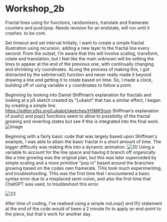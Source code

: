 # Workshop_2b
Fractal lines using for functions, randomisers, translate and framerate counters and push/pop.
Needs revision for an endstate, will run until it crashes. to be cont.

Set timeout and set interval
Initially, I want to create a simple fractal illustration using recursion, adding a new layer to the fractal line every second. From the outset, I’m aware that this will involve scaling, transform, rotate and translation, but I feel like the main unknown will be setting the lines to appear at the end of the previous one, with continually changing and shrinking x/y coordinates.
ALong the process of making this, I got distracted by the setinterval() function and never really made it beyond drawing a line and getting it to rotate based on time. So, I made a clock, building off of using variable x y coordinates to follow a point.

  Beginning by looking into Daniel Shiffman’s explanation for fractals and looking at a p5 sketch created by “Lukalot” that has a similar effect, I began by creating a simple line.
https://editor.p5js.org/Lukalot/sketches/H1iMK5tum
Shiffman’s explanation of push() and pop() functions seem to allow to possibility of the fractal growing and reverting states but see if this is integrated into the final work.
![image](https://github.com/user-attachments/assets/6942fde9-5ee6-4da1-812e-cb31c9b17b08)

Beginning with a fairly basic code that was largely based upon Shiffman's example, I was able to attain the basic fractal in a short amount of time. The bigger difficulty was making this into a dynamic animation.
![20](https://github.com/user-attachments/assets/28c9549d-21b0-40e3-9b48-21532aae16ed)
Using a variable to account for the line space and having it branch off organically like a tree growing was the original plan, but this was later superceded by simple scaling and a more primitive "pop in" based around the branches growing based on the codes own framerate. 
THis took much experimenting, and troubleshooting. THis was the first time that I encountered a basic syntax error due to a misplaced semi-colon, and also the first time that ChatGPT was used, to troubleshoot this error.

![23](https://github.com/user-attachments/assets/e087f23a-75cf-4c7e-92f0-ec769aa5f104)


After time of coding, I've realised using a simple noLoop() and If() statement at the end of the code would of been a 2 minute fix to apply an end-point to the piece, but that's work for another day.
